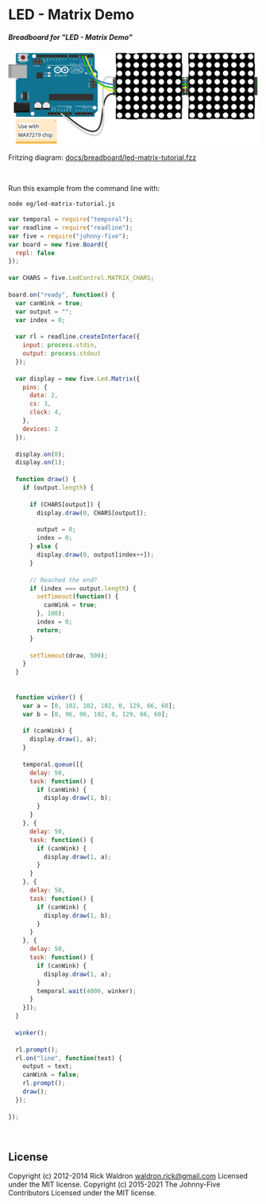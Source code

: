<!--remove-start-->

# LED - Matrix Demo

<!--remove-end-->






##### Breadboard for "LED - Matrix Demo"



![docs/breadboard/led-matrix-tutorial.png](breadboard/led-matrix-tutorial.png)<br>

Fritzing diagram: [docs/breadboard/led-matrix-tutorial.fzz](breadboard/led-matrix-tutorial.fzz)

&nbsp;




Run this example from the command line with:
```bash
node eg/led-matrix-tutorial.js
```


```javascript
var temporal = require("temporal");
var readline = require("readline");
var five = require("johnny-five");
var board = new five.Board({
  repl: false
});

var CHARS = five.LedControl.MATRIX_CHARS;

board.on("ready", function() {
  var canWink = true;
  var output = "";
  var index = 0;

  var rl = readline.createInterface({
    input: process.stdin,
    output: process.stdout
  });

  var display = new five.Led.Matrix({
    pins: {
      data: 2,
      cs: 3,
      clock: 4,
    },
    devices: 2
  });

  display.on(0);
  display.on(1);

  function draw() {
    if (output.length) {

      if (CHARS[output]) {
        display.draw(0, CHARS[output]);

        output = 0;
        index = 0;
      } else {
        display.draw(0, output[index++]);
      }

      // Reached the end?
      if (index === output.length) {
        setTimeout(function() {
          canWink = true;
        }, 100);
        index = 0;
        return;
      }

      setTimeout(draw, 500);
    }
  }


  function winker() {
    var a = [0, 102, 102, 102, 0, 129, 66, 60];
    var b = [0, 96, 96, 102, 0, 129, 66, 60];

    if (canWink) {
      display.draw(1, a);
    }

    temporal.queue([{
      delay: 50,
      task: function() {
        if (canWink) {
          display.draw(1, b);
        }
      }
    }, {
      delay: 50,
      task: function() {
        if (canWink) {
          display.draw(1, a);
        }
      }
    }, {
      delay: 50,
      task: function() {
        if (canWink) {
          display.draw(1, b);
        }
      }
    }, {
      delay: 50,
      task: function() {
        if (canWink) {
          display.draw(1, a);
        }
        temporal.wait(4000, winker);
      }
    }]);
  }

  winker();

  rl.prompt();
  rl.on("line", function(text) {
    output = text;
    canWink = false;
    rl.prompt();
    draw();
  });

});

```








&nbsp;

<!--remove-start-->

## License
Copyright (c) 2012-2014 Rick Waldron <waldron.rick@gmail.com>
Licensed under the MIT license.
Copyright (c) 2015-2021 The Johnny-Five Contributors
Licensed under the MIT license.

<!--remove-end-->
